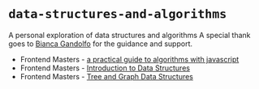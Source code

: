 # `data-structures-and-algorithms`

A personal exploration of data structures and algorithms
A special thank goes to [Bianca Gandolfo] for the guidance and support.

- Frontend Masters - [a practical guide to algorithms with javascript]
- Frontend Masters - [Introduction to Data Structures]
- Frontend Masters - [Tree and Graph Data Structures]



[bianca gandolfo]: https://github.com/bgando
[a practical guide to algorithms with javascript]: ./a-practical-introduction-to-algorithms.md
[introduction to data structures]: ./practical-intro-to-data-structures
[tree and graph data structures]: ./tree-and-graph-data-structures.md
